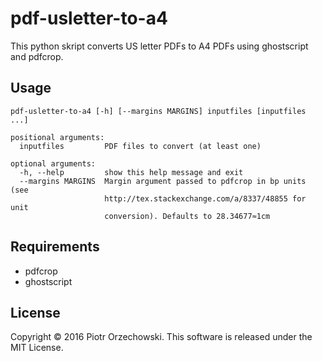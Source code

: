 # pdf-usletter-to-a4
This python skript converts US letter PDFs to A4 PDFs using ghostscript and pdfcrop.

## Usage
    pdf-usletter-to-a4 [-h] [--margins MARGINS] inputfiles [inputfiles ...]

    positional arguments:
      inputfiles         PDF files to convert (at least one)

    optional arguments:
      -h, --help         show this help message and exit
      --margins MARGINS  Margin argument passed to pdfcrop in bp units (see
                         http://tex.stackexchange.com/a/8337/48855 for unit
                         conversion). Defaults to 28.34677≈1cm

## Requirements
* pdfcrop
* ghostscript

## License

Copyright © 2016 Piotr Orzechowski. This software is released under the MIT License.
